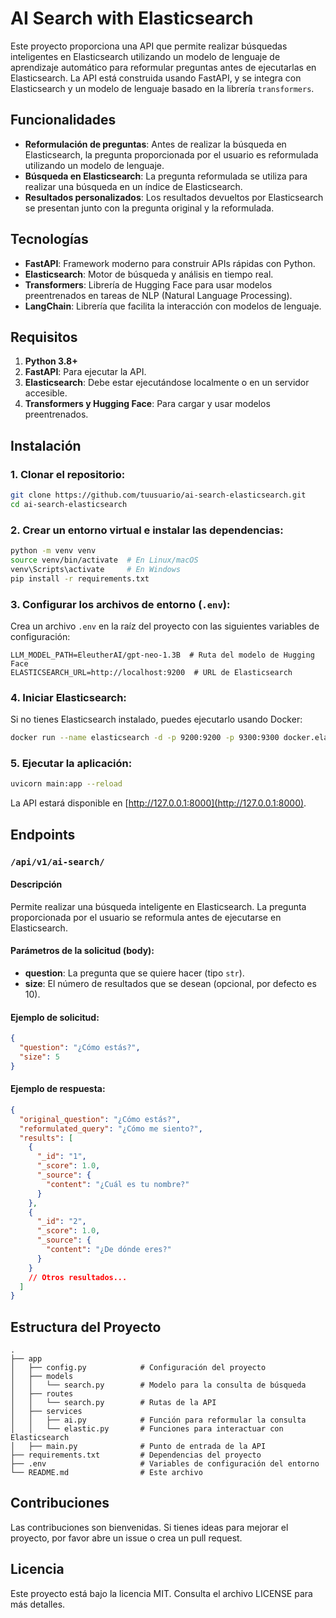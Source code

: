 # AI Search with Elasticsearch

Este proyecto proporciona una API que permite realizar búsquedas inteligentes en Elasticsearch utilizando un modelo de lenguaje de aprendizaje automático para reformular preguntas antes de ejecutarlas en Elasticsearch. La API está construida usando FastAPI, y se integra con Elasticsearch y un modelo de lenguaje basado en la librería `transformers`.

## Funcionalidades

- **Reformulación de preguntas**: Antes de realizar la búsqueda en Elasticsearch, la pregunta proporcionada por el usuario es reformulada utilizando un modelo de lenguaje.
- **Búsqueda en Elasticsearch**: La pregunta reformulada se utiliza para realizar una búsqueda en un índice de Elasticsearch.
- **Resultados personalizados**: Los resultados devueltos por Elasticsearch se presentan junto con la pregunta original y la reformulada.

## Tecnologías

- **FastAPI**: Framework moderno para construir APIs rápidas con Python.
- **Elasticsearch**: Motor de búsqueda y análisis en tiempo real.
- **Transformers**: Librería de Hugging Face para usar modelos preentrenados en tareas de NLP (Natural Language Processing).
- **LangChain**: Librería que facilita la interacción con modelos de lenguaje.

## Requisitos

1. **Python 3.8+**
2. **FastAPI**: Para ejecutar la API.
3. **Elasticsearch**: Debe estar ejecutándose localmente o en un servidor accesible.
4. **Transformers y Hugging Face**: Para cargar y usar modelos preentrenados.

## Instalación

### 1. Clonar el repositorio:

```bash
git clone https://github.com/tuusuario/ai-search-elasticsearch.git
cd ai-search-elasticsearch
```

### 2. Crear un entorno virtual e instalar las dependencias:

```bash
python -m venv venv
source venv/bin/activate  # En Linux/macOS
venv\Scripts\activate     # En Windows
pip install -r requirements.txt
```

### 3. Configurar los archivos de entorno (`.env`):

Crea un archivo `.env` en la raíz del proyecto con las siguientes variables de configuración:

```env
LLM_MODEL_PATH=EleutherAI/gpt-neo-1.3B  # Ruta del modelo de Hugging Face
ELASTICSEARCH_URL=http://localhost:9200  # URL de Elasticsearch
```

### 4. Iniciar Elasticsearch:

Si no tienes Elasticsearch instalado, puedes ejecutarlo usando Docker:

```bash
docker run --name elasticsearch -d -p 9200:9200 -p 9300:9300 docker.elastic.co/elasticsearch/elasticsearch:8.10.2
```

### 5. Ejecutar la aplicación:

```bash
uvicorn main:app --reload
```

La API estará disponible en [http://127.0.0.1:8000](http://127.0.0.1:8000).

## Endpoints

### `/api/v1/ai-search/`

#### Descripción

Permite realizar una búsqueda inteligente en Elasticsearch. La pregunta proporcionada por el usuario se reformula antes de ejecutarse en Elasticsearch.

#### Parámetros de la solicitud (body):

- **question**: La pregunta que se quiere hacer (tipo `str`).
- **size**: El número de resultados que se desean (opcional, por defecto es 10).

#### Ejemplo de solicitud:

```json
{
  "question": "¿Cómo estás?",
  "size": 5
}
```

#### Ejemplo de respuesta:

```json
{
  "original_question": "¿Cómo estás?",
  "reformulated_query": "¿Cómo me siento?",
  "results": [
    {
      "_id": "1",
      "_score": 1.0,
      "_source": {
        "content": "¿Cuál es tu nombre?"
      }
    },
    {
      "_id": "2",
      "_score": 1.0,
      "_source": {
        "content": "¿De dónde eres?"
      }
    }
    // Otros resultados...
  ]
}
```

## Estructura del Proyecto

```plaintext
.
├── app
│   ├── config.py            # Configuración del proyecto
│   ├── models
│   │   └── search.py        # Modelo para la consulta de búsqueda
│   ├── routes
│   │   └── search.py        # Rutas de la API
│   ├── services
│   │   ├── ai.py            # Función para reformular la consulta
│   │   └── elastic.py       # Funciones para interactuar con Elasticsearch
│   ├── main.py              # Punto de entrada de la API
├── requirements.txt         # Dependencias del proyecto
├── .env                     # Variables de configuración del entorno
└── README.md                # Este archivo
```

## Contribuciones

Las contribuciones son bienvenidas. Si tienes ideas para mejorar el proyecto, por favor abre un issue o crea un pull request.

## Licencia

Este proyecto está bajo la licencia MIT. Consulta el archivo LICENSE para más detalles.
